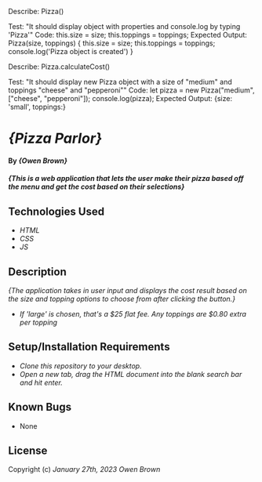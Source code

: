Describe: Pizza()

Test: "It should display object with properties and console.log by typing 'Pizza'"
Code: 
this.size = size;
this.toppings = toppings;
Expected Output: Pizza(size, toppings) {
  this.size = size;
  this.toppings = toppings;
  console.log('Pizza object is created')
}

Describe: Pizza.calculateCost()

Test: "It should display new Pizza object with a size of "medium" and toppings "cheese" and "pepperoni""
Code: 
let pizza = new Pizza("medium", ["cheese", "pepperoni"]); console.log(pizza);
Expected Output: {size: 'small', toppings:}

$$$$$$$$

# _{Pizza Parlor}_

#### By _**{Owen Brown}**_

#### _{This is a web application that lets the user make their pizza based off the menu and get the cost based on their selections}_

## Technologies Used

* _HTML_
* _CSS_
* _JS_

## Description

_{The application takes in user input and displays the cost result based on the size and topping options to choose from after clicking the button.}_
* _If 'large' is chosen, that's a $25 flat fee. Any toppings are $0.80 extra per topping_

## Setup/Installation Requirements

* _Clone this repository to your desktop._
* _Open a new tab, drag the HTML document into the blank search bar and hit enter._ 


## Known Bugs

* None

## License

Copyright (c) _January 27th, 2023_ _Owen Brown_